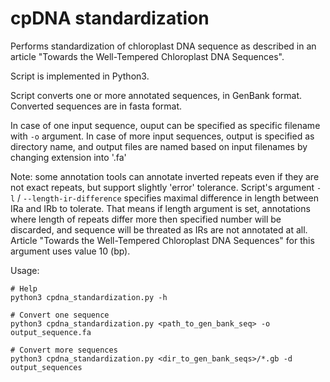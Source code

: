 # cpDNA standardization

Performs standardization of chloroplast DNA sequence as described in an article
"Towards the Well-Tempered Chloroplast DNA Sequences".

Script is implemented in Python3.

Script converts one or more annotated sequences, in GenBank format.
Converted sequences are in fasta format.

In case of one input sequence, ouput can be specified as specific filename with `-o` argument.
In case of more input sequences, output is specified as directory name, and output files are
named based on input filenames by changing extension into '.fa'

Note: some annotation tools can annotate inverted repeats even if they are not exact repeats,
but support slightly 'error' tolerance. Script's argument `-l` / `--length-ir-difference`
specifies maximal difference in length between IRa and IRb to tolerate. That means if length
argument is set, annotations where length of repeats differ more then specified number will be
discarded, and sequence will be threated as IRs are not annotated at all. Article
"Towards the Well-Tempered Chloroplast DNA Sequences" for this argument uses value 10 (bp).

Usage:
```
# Help
python3 cpdna_standardization.py -h

# Convert one sequence
python3 cpdna_standardization.py <path_to_gen_bank_seq> -o output_sequence.fa

# Convert more sequences
python3 cpdna_standardization.py <dir_to_gen_bank_seqs>/*.gb -d output_sequences
```
